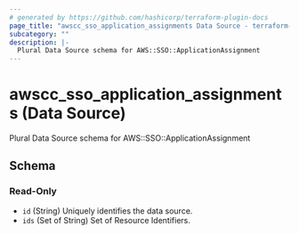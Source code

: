 ```yaml
---
# generated by https://github.com/hashicorp/terraform-plugin-docs
page_title: "awscc_sso_application_assignments Data Source - terraform-provider-awscc"
subcategory: ""
description: |-
  Plural Data Source schema for AWS::SSO::ApplicationAssignment
---
```


# awscc_sso_application_assignments (Data Source)

Plural Data Source schema for AWS::SSO::ApplicationAssignment



<!-- schema generated by tfplugindocs -->
## Schema

### Read-Only

- `id` (String) Uniquely identifies the data source.
- `ids` (Set of String) Set of Resource Identifiers.
